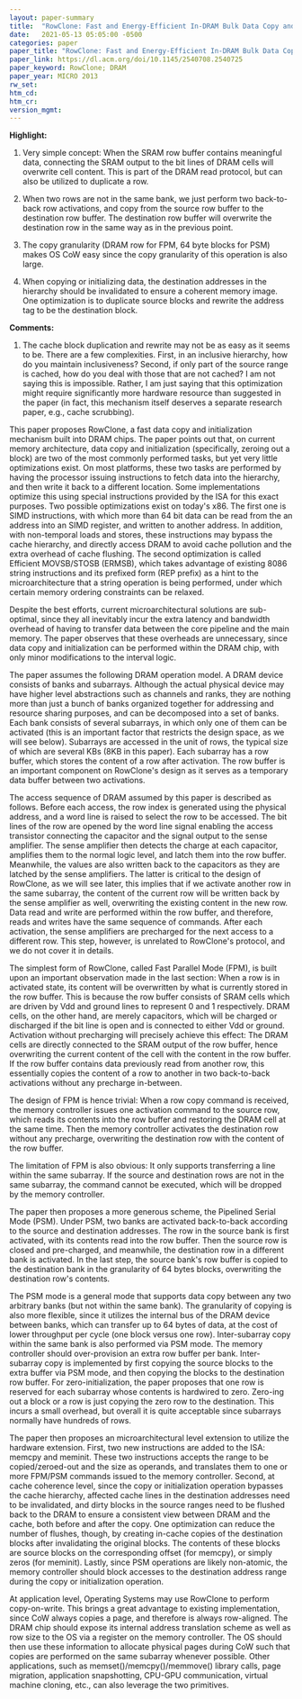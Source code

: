 ```yaml
---
layout: paper-summary
title:  "RowClone: Fast and Energy-Efficient In-DRAM Bulk Data Copy and Initialization"
date:   2021-05-13 05:05:00 -0500
categories: paper
paper_title: "RowClone: Fast and Energy-Efficient In-DRAM Bulk Data Copy and Initialization"
paper_link: https://dl.acm.org/doi/10.1145/2540708.2540725
paper_keyword: RowClone; DRAM
paper_year: MICRO 2013
rw_set:
htm_cd:
htm_cr:
version_mgmt:
---
```


**Highlight:**

1. Very simple concept: When the SRAM row buffer contains meaningful data, connecting the SRAM output to the
   bit lines of DRAM cells will overwrite cell content. This is part of the DRAM read protocol, but can also
   be utilized to duplicate a row.

2. When two rows are not in the same bank, we just perform two back-to-back row activations, and copy from the source
   row buffer to the destination row buffer. The destination row buffer will overwrite the destination row in
   the same way as in the previous point.

3. The copy granularity (DRAM row for FPM, 64 byte blocks for PSM) makes OS CoW easy since the copy granularity of
   this operation is also large.

4. When copying or initializing data, the destination addresses in the hierarchy should be invalidated to ensure 
   a coherent memory image.
   One optimization is to duplicate source blocks and rewrite the address tag to be the destination block.

**Comments:**

1. The cache block duplication and rewrite may not be as easy as it seems to be. There are a few complexities.
   First, in an inclusive hierarchy, how do you maintain inclusiveness? Second, if only part of the source range
   is cached, how do you deal with those that are not cached? 
   I am not saying this is impossible. Rather, I am just saying that this optimization might require 
   significantly more hardware resource than suggested in the paper (in fact, this mechanism itself deserves
   a separate research paper, e.g., cache scrubbing).

This paper proposes RowClone, a fast data copy and initialization mechanism built into DRAM chips.
The paper points out that, on current memory architecture, data copy and initialization (specifically, zeroing out
a block) are two of the most commonly performed tasks, but yet very little optimizations exist.
On most platforms, these two tasks are performed by having the processor issuing instructions to fetch data into
the hierarchy, and then write it back to a different location. Some implementations optimize this using special
instructions provided by the ISA for this exact purposes. 
Two possible optimizations exist on today's x86. The first one is SIMD instructions, with which more than 64 bit
data can be read from the an address into an SIMD register, and written to another address. 
In addition, with non-temporal loads and stores, these instructions may bypass the cache hierarchy, and 
directly access DRAM to avoid cache pollution and the extra overhead of cache flushing. 
The second optimization is called Efficient MOVSB/STOSB (ERMSB), which takes advantage of existing 8086
string instructions and its prefixed form (REP prefix) as a hint to the microarchitecture that a string
operation is being performed, under which certain memory ordering constraints can be relaxed.

Despite the best efforts, current microarchitectural solutions are sub-optimal, since they all inevitably incur the
extra latency and bandwidth overhead of having to transfer data between the core pipeline and the main memory.
The paper observes that these overheads are unnecessary, since data copy and initialization can be performed within
the DRAM chip, with only minor modifications to the interval logic.

The paper assumes the following DRAM operation model. A DRAM device consists of banks and subarrays. Although
the actual physical device may have higher level abstractions such as channels and ranks, they are nothing more
than just a bunch of banks organized together for addressing and resource sharing purposes, and can be 
decomposed into a set of banks. 
Each bank consists of several subarrays, in which only one of them can be activated (this is an important factor
that restricts the design space, as we will see below). 
Subarrays are accessed in the unit of rows, the typical size of which are several KBs (8KB in this paper).
Each subarray has a row buffer, which stores the content of a row after activation. The row buffer is an important
component on RowClone's design as it serves as a temporary data buffer between two activations.

The access sequence of DRAM assumed by this paper is described as follows.
Before each access, the row index is generated using the physical address, and a word line is raised to select the 
row to be accessed. The bit lines of the row are opened by the word line signal enabling the access transistor 
connecting the capacitor and the signal output to the sense amplifier.
The sense amplifier then detects the charge at each capacitor, amplifies them to the normal logic level, and latch
them into the row buffer. Meanwhile, the values are also written back to the capacitors as they are latched by the
sense amplifiers. The latter is critical to the design of RowClone, as we will see later, this implies that 
if we activate another row in the same subarray, the content of the current row will be written back by the sense
amplifier as well, overwriting the existing content in the new row.
Data read and write are performed within the row buffer, and therefore, reads and writes have the same
sequence of commands.
After each activation, the sense amplifiers are precharged for the next access to a different row. This step,
however, is unrelated to RowClone's protocol, and we do not cover it in details.

The simplest form of RowClone, called Fast Parallel Mode (FPM), is built upon an important observation made in the 
last section: When a row is in activated state, its content will be overwritten by what is currently stored in the row
buffer. This is because the row buffer consists of SRAM cells which are driven by Vdd and ground lines to represent
0 and 1 respectively. DRAM cells, on the other hand, are merely capacitors, which will be charged or discharged
if the bit line is open and is connected to either Vdd or ground. 
Activation without precharging will precisely achieve this effect: The DRAM cells are directly connected to the 
SRAM output of the row buffer, hence overwriting the current content of the cell with the content in the row buffer.
If the row buffer contains data previously read from another row, this essentially copies the content of a row
to another in two back-to-back activations without any precharge in-between.

The design of FPM is hence trivial: When a row copy command is received, the memory controller issues one
activation command to the source row, which reads its contents into the row buffer and restoring the DRAM cell
at the same time. Then the memory controller activates the destination row without any precharge, overwriting the
destination row with the content of the row buffer.

The limitation of FPM is also obvious: It only supports transferring a line within the same subarray. 
If the source and destination rows are not in the same subarray, the command cannot be executed, which will be dropped
by the memory controller.

The paper then proposes a more generous scheme, the Pipelined Serial Mode (PSM). Under PSM, two banks are activated
back-to-back according to the source and destination addresses. The row in the source bank is first activated,
with its contents read into the row buffer. Then the source row is closed and pre-charged, and meanwhile, 
the destination row in a different bank is activated. In the last step, the source bank's row buffer is copied to
the destination bank in the granularity of 64 bytes blocks, overwriting the destination row's contents. 

The PSM mode is a general mode that supports data copy between any two arbitrary banks (but not within the same
bank). The granularity of copying is also more flexible, since it utilizes the internal bus of the DRAM device
between banks, which can transfer up to 64 bytes of data, at the cost of lower throughput per cycle (one block
versus one row). 
Inter-subarray copy within the same bank is also performed via PSM mode. The memory controller should over-provision
an extra row buffer per bank. Inter-subarray copy is implemented by first copying the source blocks to the 
extra buffer via PSM mode, and then copying the blocks to the destination row buffer. 
For zero-initialization, the paper proposes that one row is reserved for each subarray whose contents is hardwired
to zero. Zero-ing out a block or a row is just copying the zero row to the destination. This incurs a small
overhead, but overall it is quite acceptable since subarrays normally have hundreds of rows.

The paper then proposes an microarchitectural level extension to utilize the hardware extension.
First, two new instructions are added to the ISA: memcpy and meminit. These two instructions accepts the range to
be copied/zeroed-out and the size as operands, and translates them to one or more FPM/PSM commands issued to the 
memory controller. 
Second, at cache coherence level, since the copy or initialization operation bypasses the cache hierarchy, affected 
cache lines in the destination addresses need to be invalidated, and dirty blocks in the source ranges need to be 
flushed back to the DRAM to ensure a consistent view between DRAM and the cache, both before and after the copy.
One optimization can reduce the number of flushes, though, by creating in-cache copies of the destination blocks
after invalidating the original blocks. The contents of these blocks are source blocks on the corresponding offset
(for memcpy), or simply zeros (for meminit). 
Lastly, since PSM operations are likely non-atomic, the memory controller should block accesses to the 
destination address range during the copy or initialization operation.

At application level, Operating Systems may use RowClone to perform copy-on-write. This brings a great advantage
to existing implementation, since CoW always copies a page, and therefore is always row-aligned.
The DRAM chip should expose its internal address translation scheme as well as row size to the OS via a register
on the memory controller. The OS should then use these information to allocate physical pages during CoW
such that copies are performed on the same subarray whenever possible.
Other applications, such as memset()/memcpy()/memmove() library calls, page migration, application snapshotting,
CPU-GPU communication, virtual machine cloning, etc., can also leverage the two primitives.
